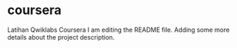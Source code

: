 # coursera
Latihan Qwiklabs Coursera
I am editing the README file. Adding some more details about the project description.
